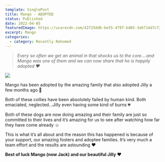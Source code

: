 ```yaml
---
template: SinglePost
title: Mango - ADOPTED
status: Published
date: 2022-04-05
featuredImage: https://ucarecdn.com/42f25dd6-be55-4797-bd85-3e6714d7cf21/-/crop/961x744/0,92/-/preview/
excerpt: Mango
categories:
  - category: Recently Rehomed
---
```

> *Every so often we get an animal in that shocks us to the core….and Mango was one of them and we can now share that he is happily adopted ❤️*

![](https://ucarecdn.com/29841536-4dee-455c-8486-6c1ee5727f77/)


Mango has been adopted by the amazing family that also adopted Jilly a few months ago 🐶


Both of these collies have been absolutely failed by human kind. Both emaciated, neglected…Jilly even having some kind of burns 💔


Both of these dogs are now doing amazing and their family are just so committed to their lives and it’s amazing for us to see after watching how far they have come already ☺️


This is what it’s all about and the reason this has happened is because of your support, our amazing fosters and adoptee families. It’s very much a team effort and the results are astounding ❤️


**Best of luck Mango (now Jack) and our beautiful Jilly ❤️**